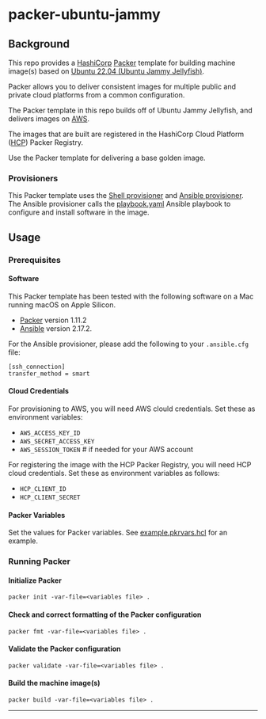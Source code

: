 # packer-ubuntu-jammy

## Background

This repo provides a [HashiCorp](https://hashicorp.com) [Packer](https://packer.io) template for building machine image(s) based on [Ubuntu 22.04 (Ubuntu Jammy Jellyfish)](https://releases.ubuntu.com/jammy/).

Packer allows you to deliver consistent images for multiple public and private cloud platforms from a common configuration.

The Packer template in this repo builds off of Ubuntu Jammy Jellyfish, and delivers images on [AWS](https://aws.amazon.com).

The images that are built are registered in the HashiCorp Cloud Platform ([HCP](https://cloud.hashicorp.com)) Packer Registry.

Use the Packer template for delivering a base golden image.

### Provisioners

This Packer template uses the [Shell provisioner](https://developer.hashicorp.com/packer/docs/provisioners/shell) and [Ansible provisioner](https://developer.hashicorp.com/packer/integrations/hashicorp/ansible/latest/components/provisioner/ansible). The Ansible provisioner calls the [playbook.yaml](playbook.yaml) Ansible playbook to configure and install software in the image.

## Usage

### Prerequisites

#### Software

This Packer template has been tested with the following software on a Mac running macOS on Apple Silicon.

* [Packer](https://developer.hashicorp.com/packer/tutorials/docker-get-started/get-started-install-cli) version 1.11.2
* [Ansible](https://www.ansible.com/) version 2.17.2.

For the Ansible provisioner, please add the following to your `.ansible.cfg` file:

```
[ssh_connection]
transfer_method = smart
```

#### Cloud Credentials

For provisioning to AWS, you will need AWS clould credentials. Set these as environment variables:

* `AWS_ACCESS_KEY_ID`
* `AWS_SECRET_ACCESS_KEY`
* `AWS_SESSION_TOKEN` # if needed for your AWS account

For registering the image with the HCP Packer Registry, you will need HCP cloud credentials. Set these as environment variables as follows:

* `HCP_CLIENT_ID`
* `HCP_CLIENT_SECRET`

#### Packer Variables

Set the values for Packer variables. See [example.pkrvars.hcl](example.pkrvars.hcl) for an example.

### Running Packer

#### Initialize Packer

```
packer init -var-file=<variables file> .
```

#### Check and correct formatting of the Packer configuration

```
packer fmt -var-file=<variables file> .
```

#### Validate the Packer configuration

```
packer validate -var-file=<variables file> .
```

#### Build the machine image(s)

```
packer build -var-file=<variables file> .
```

---
